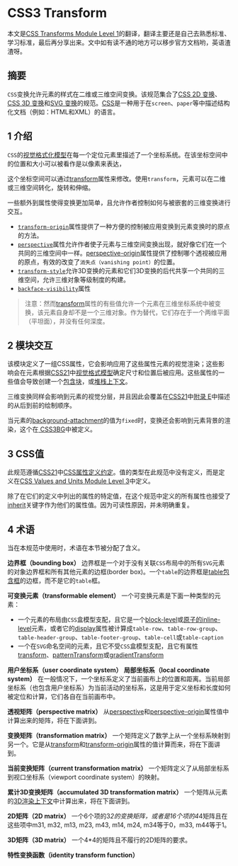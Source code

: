 CSS3 Transform
========

本文是[CSS Transforms Module Level 1](http://www.w3.org/TR/css-transforms-1/)的翻译，翻译主要还是自己去熟悉标准、学习标准，最后再分享出来。文中如有读不通的地方可以移步官方文档哟，英语渣渣呀。

## 摘要

`CSS`变换允许元素的样式在二维或三维空间变换。该规范集合了[CSS 2D 变换](http://www.w3.org/TR/css3-2d-transforms/)、[CSS 3D 变换](http://www.w3.org/TR/css3-3d-transforms/)和[SVG 变换](http://www.w3.org/TR/2009/WD-SVG-Transforms-20090320/)的规范。[CSS](http://www.w3.org/TR/CSS/)是一种用于在`screen`、`paper`等中描述结构化文档（例如：HTML和XML）的语言。

## 1 介绍

`CSS`的[视觉格式化模型](http://www.w3.org/TR/REC-CSS2/visuren.html)在每一个定位元素里描述了一个坐标系统。在该坐标空间中的位置和大小可以被看作是以像素来表达，

这个坐标空间可以通过[transform](http://www.w3.org/TR/css-transforms-1/#propdef-transform)属性来修改。使用`transform`，元素可以在二维或三维空间转化，旋转和伸缩。

一些额外到属性使得变换更加简单，且允许作者控制如何与被嵌套的三维变换进行交互。

 - [`transform-origin`](http://www.w3.org/TR/css-transforms-1/#propdef-transform-origin)属性提供了一种方便的控制被应用变换到元素变换时的原点的方法。
 - [`perspective`](http://www.w3.org/TR/css-transforms-1/#propdef-perspective)属性允许作者使子元素与三维空间变换出现，就好像它们在一个共同的三维空间中一样。[perspective-origin](http://www.w3.org/TR/css-transforms-1/#propdef-perspective-origin)属性提供了控制哪个透视被应用的原点，有效的改变了`消失点（vanishing point）`的位置。
 - [`transform-style`](http://www.w3.org/TR/css-transforms-1/#propdef-transform-style)允许3D变换的元素和它们3D变换的后代共享一个共同的三维空间，允许三维对象等级制度的构建。
 - [`backface-visibility`](http://www.w3.org/TR/css-transforms-1/#propdef-backface-visibility)属性

> 注意：然而[transform](http://www.w3.org/TR/css-transforms-1/#propdef-transform)属性的有些值允许一个元素在三维坐标系统中被变换，该元素自身却不是一个三维对象。作为替代，它们存在于一个两维平面（平坦面），并没有任何深度。

## 2 模块交互

该模块定义了一组CSS属性，它会影响应用了这些属性元素的视觉渲染；这些影响会在元素根据[CSS21](http://www.w3.org/TR/css-transforms-1/#css21)中[视觉格式模型](http://www.w3.org/TR/CSS2/visuren.html)确定尺寸和位置后被应用。这些属性的一些值会导致创建一个[包含块](http://www.w3.org/TR/CSS2/visuren.html#containing-block)，或[堆栈上下文](http://www.w3.org/TR/CSS21/visuren.html#x43)。

三维变换同样会影响到元素的视觉分层，并且因此会覆盖在[CSS21](http://www.w3.org/TR/css-transforms-1/#css21)中[附录 E](http://www.w3.org/TR/CSS2/zindex.html)中描述的从后到前的绘制顺序。

当元素的[background-attachment](http://dev.w3.org/csswg/css-backgrounds-4/#background-attachment)的值为`fixed`时，变换还会影响到元素背景的渲染，这个在[
CSS3BG](http://www.w3.org/TR/css-transforms-1/#css3bg)中被定义。

## 3 CSS值

此规范遵循[CSS21](http://www.w3.org/TR/css-transforms-1/#css21)中[CSS属性定义约定](http://www.w3.org/TR/CSS21/about.html#property-defs)。值的类型在此规范中没有定义，而是定义在[CSS Values and Units Module Level 3](http://www.w3.org/TR/css-transforms-1/#css3val)中定义。

除了在它们的定义中列出的属性的特定值，在这个规范中定义的所有属性也接受了[inherit](http://www.w3.org/TR/CSS21/cascade.html#value-def-inherit)关键字作为他们的属性值。因为可读性原因，并未明确重复。

## 4 术语

当在本规范中使用时，术语在本节被分配了含义。

**边界框（bounding box）**
边界框是一个对于没有关联`CSS`布局中的所有`SVG`元素的对象边界框和所有其他元素的边框(border box)。一个`table`的边界框是[table包含框](http://www.w3.org/TR/CSS21/tables.html#model)的边框，而不是它的`table`框。

**可变换元素（transformable element）**
一个可变换元素是下面一种类型的元素：

 - 一个元素的布局由`CSS`盒模型支配，且它是一个[block-level](http://www.w3.org/TR/CSS2/visuren.html#block-level)或[原子的inline-level](http://www.w3.org/TR/CSS2/visuren.html#x13)元素，或者它的[display](http://www.w3.org/TR/CSS21/visuren.html#propdef-display)属性被计算成`table-row`、`table-row-group`、`table-header-group`、`table-footer-group`、`table-cell`或`table-caption`
 - 一个在`SVG`命名空间的元素，且它不受`CSS`盒模型支配，且它有属性[transform](http://www.w3.org/TR/css-transforms-1/#propdef-transform)、[patternTransform](http://www.w3.org/TR/2011/REC-SVG11-20110816/pservers.html#PatternElementPatternTransformAttribute)或[gradientTransform](http://www.w3.org/TR/2011/REC-SVG11-20110816/pservers.html#LinearGradientElementGradientTransformAttribute)

**用户坐标系（user coordinate system）**
**局部坐标系（local coordinate system）**
在一般情况下，一个坐标系定义了当前画布上的位置和距离。当前局部坐标系（也包含用户坐标系）为当前活动的坐标系，这是用于定义坐标和长度如何被定位和计算，它们各自在当前画布中。

**透视矩阵（perspective matrix）**
从[perspective](http://www.w3.org/TR/css-transforms-1/#propdef-perspective)和[perspective-origin](http://www.w3.org/TR/css-transforms-1/#propdef-perspective-origin)属性值中计算出来的矩阵，将在下面讲到。

**变换矩阵（transformation matrix）**
一个矩阵定义了数学上从一个坐标系映射到另一个。它是从[transform](http://www.w3.org/TR/css-transforms-1/#propdef-transform)和[transform-origin](http://www.w3.org/TR/css-transforms-1/#propdef-transform-origin)属性的值计算而来，将在下面讲到。

**当前变换矩阵（current transformation matrix）**
一个矩阵定义了从局部坐标系到视口坐标系（viewport coordinate system）的映射。

**累计3D变换矩阵（accumulated 3D transformation matrix）**
一个矩阵从元素的[3D渲染上下文](http://www.w3.org/TR/css-transforms-1/#3d-rendering-context)中计算出来，将在下面讲到。

**2D矩阵（2D matrix）**
一个6个项的3*2的变换矩阵，或者是16个项的4*4矩阵且在这些项中m31, m32, m13, m23, m43, m14, m24, m34等于0，m33, m44等于1。

**3D矩阵（3D matrix）**
一个4*4的矩阵且不履行的2D矩阵的要求。

**特性变换函数（identity transform function）**
